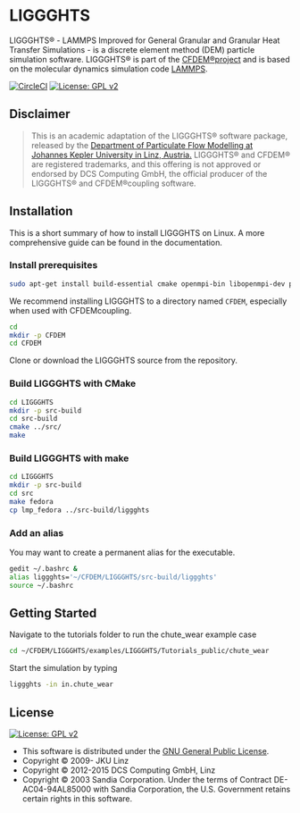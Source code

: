 # LIGGGHTS

LIGGGHTS® - LAMMPS Improved for General Granular and Granular Heat Transfer Simulations - is a discrete element method (DEM) particle simulation software.
LIGGGHTS® is part of the [CFDEM®project](https://www.cfdem.com) and is based on the molecular dynamics simulation code [LAMMPS](https://lammps.sandia.gov/).

[![CircleCI](https://circleci.com/gh/ParticulateFlow/LIGGGHTS.svg?style=shield&circle-token=4ca67fb317cf07f8794efaa7b37438f4886d5da3)](https://circleci.com/gh/ParticulateFlow/LIGGGHTS)
[![License: GPL v2](https://img.shields.io/badge/License-GPL%20v2-blue.svg)](https://www.gnu.org/licenses/old-licenses/gpl-2.0.en.html)

## Disclaimer

> This is an academic adaptation of the LIGGGHTS® software package, released by the
[Department of Particulate Flow Modelling at Johannes Kepler University in Linz, Austria.](https://www.jku.at/pfm)
> LIGGGHTS® and CFDEM® are registered trademarks, and this offering is not approved or
endorsed by DCS Computing GmbH, the official producer of the LIGGGHTS® and CFDEM®coupling software.

## Installation

This is a short summary of how to install LIGGGHTS on Linux. A more comprehensive guide can be found in the documentation.

### Install prerequisites

```bash
sudo apt-get install build-essential cmake openmpi-bin libopenmpi-dev python-dev
```

We recommend installing LIGGGHTS to a directory named `CFDEM`, especially when used with CFDEMcoupling.

```bash
cd
mkdir -p CFDEM
cd CFDEM
```

Clone or download the LIGGGHTS source from the repository.

### Build LIGGGHTS with CMake

```bash
cd LIGGGHTS
mkdir -p src-build
cd src-build
cmake ../src/
make
```

### Build LIGGGHTS with make

```bash
cd LIGGGHTS
mkdir -p src-build
cd src
make fedora
cp lmp_fedora ../src-build/liggghts
```

### Add an alias

You may want to create a permanent alias for the executable.

```bash
gedit ~/.bashrc &
alias liggghts='~/CFDEM/LIGGGHTS/src-build/liggghts'
source ~/.bashrc
```

## Getting Started

Navigate to the tutorials folder to run the chute_wear example case

```bash
cd ~/CFDEM/LIGGGHTS/examples/LIGGGHTS/Tutorials_public/chute_wear
```

Start the simulation by typing

```bash
liggghts -in in.chute_wear
```

## License

[![License: GPL v2](https://img.shields.io/badge/License-GPL%20v2-blue.svg)](https://www.gnu.org/licenses/old-licenses/gpl-2.0.en.html)

- This software is distributed under the [GNU General Public License](https://opensource.org/licenses/GPL-2.0).
- Copyright © 2009-     JKU Linz
- Copyright © 2012-2015 DCS Computing GmbH, Linz
- Copyright © 2003      Sandia Corporation. Under the terms of Contract DE-AC04-94AL85000 with Sandia Corporation, the U.S. Government retains certain rights in this software.

